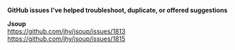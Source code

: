 **GitHub issues I've helped troubleshoot, duplicate, or offered suggestions**

**Jsoup**  
https://github.com/jhy/jsoup/issues/1813  
https://github.com/jhy/jsoup/issues/1815
